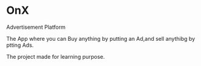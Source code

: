 # OnX
Advertisement Platform 

The App where you can Buy anything by putting an Ad,and sell anythibg by ptting Ads.

The project made for learning purpose.

